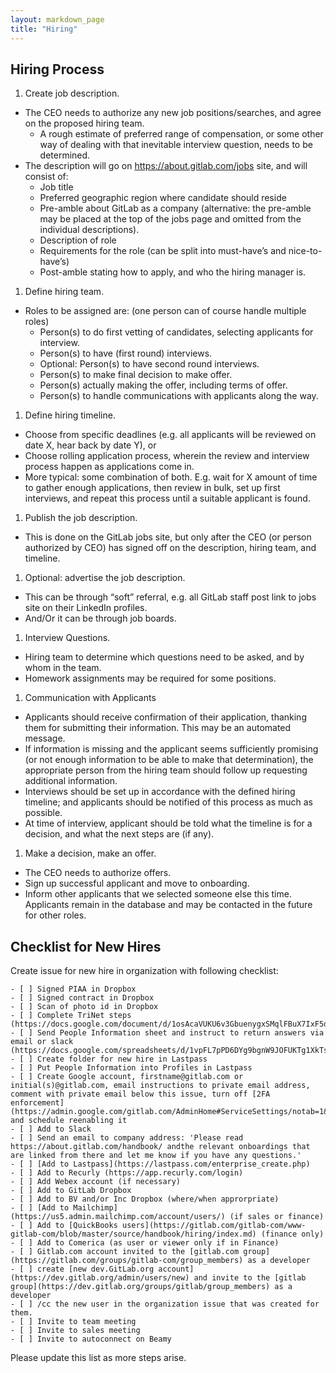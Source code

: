 ```yaml
---
layout: markdown_page
title: "Hiring"
---
```

## Hiring Process

1. Create job description. 
  * The CEO needs to authorize any new job positions/searches, and agree on the proposed hiring team.
      * A rough estimate of preferred range of compensation, or some other way of dealing with that inevitable interview question, needs to be determined.
  * The description will go on https://about.gitlab.com/jobs site, and will consist of:
      * Job title
      * Preferred geographic region where candidate should reside
      * Pre-amble about GitLab as a company (alternative: the pre-amble may be placed at the top of the jobs page and omitted from the individual descriptions).
      * Description of role
      * Requirements for the role (can be split into must-have’s and nice-to-have’s)
      * Post-amble stating how to apply, and who the hiring manager is.
1. Define hiring team.
  * Roles to be assigned are: (one person can of course handle multiple roles)
      * Person(s) to do first vetting of candidates, selecting applicants  for interview.
      * Person(s) to have (first round) interviews.
      * Optional: Person(s) to have second round interviews.
      * Person(s) to make final decision to make offer. 
      * Person(s) actually making the offer, including terms of offer.
      * Person(s) to handle communications with applicants along the way.
1. Define hiring timeline.
  * Choose from specific deadlines (e.g. all applicants will be reviewed on date X, hear back by date Y), or
  * Choose rolling application process, wherein the review and interview process  happen as applications come in.
  * More typical: some combination of both. E.g. wait for X amount of time to gather enough applications, then review in bulk, set up first interviews, and repeat this process until a suitable applicant is found.
1. Publish the job description.
  * This is done on the GitLab jobs site, but only after the CEO (or person authorized by CEO) has signed off on the description, hiring team, and timeline.
1. Optional: advertise the job description. 
  * This can be through “soft” referral, e.g. all GitLab staff post link to jobs site on their LinkedIn profiles. 
  * And/Or it can be through job boards.
1. Interview Questions.
  * Hiring team to determine which questions need to be asked, and by whom in the team. 
  * Homework assignments may be required for some positions.
1. Communication with Applicants
  * Applicants should receive confirmation of their application, thanking them for submitting their information. This may be an automated message.
  * If information is missing and the applicant seems sufficiently promising (or not enough information to be able to make that determination), the appropriate person from the hiring team should follow up requesting additional information.
  * Interviews should be set up in accordance with the defined hiring timeline; and applicants should be notified of this process as much as possible.
  * At time of interview, applicant should be told what the timeline is for a decision, and what the next steps are (if any).
1. Make a decision, make an offer.
  * The CEO needs to authorize offers.
  * Sign up successful applicant and move to onboarding.
  * Inform other applicants that we selected someone else this time. Applicants remain in the database and may be contacted in the future for other roles.


## Checklist for New Hires

Create issue for new hire in organization with following checklist:

```
- [ ] Signed PIAA in Dropbox
- [ ] Signed contract in Dropbox
- [ ] Scan of photo id in Dropbox
- [ ] Complete TriNet steps (https://docs.google.com/document/d/1osAcaVUKU6v3GbuenygxSMqlFBuX7IxF5dI4AaxdeQc/edit#heading=h.8vrvk3l6lfzl)
- [ ] Send People Information sheet and instruct to return answers via email or slack (https://docs.google.com/spreadsheets/d/1vpFL7pPD6DYg9bgnW9JOFUKTg1XkTs10yOOyB7KqWxM/edit#gid=0)
- [ ] Create folder for new hire in Lastpass
- [ ] Put People Information into Profiles in Lastpass
- [ ] Create Google account, firstname@gitlab.com or initial(s)@gitlab.com, email instructions to private email address, comment with private email below this issue, turn off [2FA enforcement](https://admin.google.com/gitlab.com/AdminHome#ServiceSettings/notab=1&service=securitysetting&subtab=org) and schedule reenabling it 
- [ ] Add to Slack
- [ ] Send an email to company address: 'Please read https://about.gitlab.com/handbook/ andthe relevant onboardings that are linked from there and let me know if you have any questions.'
- [ ] [Add to Lastpass](https://lastpass.com/enterprise_create.php)
- [ ] Add to Recurly (https://app.recurly.com/login)
- [ ] Add Webex account (if necessary)
- [ ] Add to GitLab Dropbox
- [ ] Add to BV and/or Inc Dropbox (where/when approrpriate)
- [ ] [Add to Mailchimp](https://us5.admin.mailchimp.com/account/users/) (if sales or finance)
- [ ] Add to [QuickBooks users](https://gitlab.com/gitlab-com/www-gitlab-com/blob/master/source/handbook/hiring/index.md) (finance only)
- [ ] Add to Comerica (as user or viewer only if in Finance)
- [ ] Gitlab.com account invited to the [gitlab.com group](https://gitlab.com/groups/gitlab-com/group_members) as a developer
- [ ] create [new dev.GitLab.org account](https://dev.gitlab.org/admin/users/new) and invite to the [gitlab group](https://dev.gitlab.org/groups/gitlab/group_members) as a developer
- [ ] /cc the new user in the organization issue that was created for them.
- [ ] Invite to team meeting
- [ ] Invite to sales meeting
- [ ] Invite to autoconnect on Beamy
```

Please update this list as more steps arise.